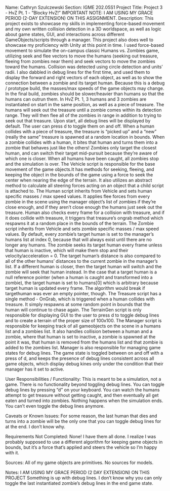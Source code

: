 Name: Cathryn Szulczewski
Section: IGME 202.05S1
Project Title: Project 3 - HvZ Pt. 1 - “Blocky HvZ!”
IMPORTANT NOTE: I AM USING MY GRACE PERIOD (2-DAY EXTENSION) ON THIS ASSIGNMENT.
Description:
	This project exists to showcase my skills in implementing force-based movement and my own written collision detection in a 3D worldspace, as well as logic about game states, GUI, and interactions across different GameObjects/scripts through a manager. This project also does well to showcase my proficiency with Unity at this point in time. I used force-based movement to simulate the on-campus classic Humans vs. Zombies game, utilizing seek and flee vectors to move the humans (seeking out treasure, fleeing from zombies near them) and seek vectors to move the zombies toward the humans. Collision was detected using circle detection and units’ radii. I also dabbled in debug lines for the first time, and used them to display the forward and right vectors of each object, as well as to show the connection between a zombie and its target human. Because this is a debug / prototype build, the masses/max speeds of the game objects may change. In the final build, zombies should be slower/heavier than humans so that the humans can outrun them.
	In HvZ Pt. 1, 3 humans and 3 zombies are instantiated on start in the same position, as well as a piece of treasure. The humans will seek out the treasure until a zombie comes within its detection range. They will then flee all of the zombies in range in addition to trying to seek out that treasure. Upon start, all debug lines will be displayed by default. The user can press d to toggle them on and off. When a human collides with a piece of treasure, the treasure is “picked up” and a “new” (really the same” treasure is spawned at a random location in bounds. When a zombie collides with a human, it bites that human and turns them into a zombie that behaves just like the others! Zombies only target the closest human, and can switch their target mid-pursuit because they’re aware of which one is closer. When all humans have been caught, all zombies stop and the simulation is over.
	The Vehicle script is responsible for the base movement of the game objects.It has methods for seeking, fleeing, and keeping the object in the bounds of the game using a force to seek the center when nearing the edge of the terrain. It also utilizes an abstract method to calculate all steering forces acting on an object that a child script is attached to. 
	The Human script inherits from Vehicle and sets human specific masses / max speed values. It applies flee forces from every zombie in the scene using the manager object’s list of zombies if they’re close enough, and if they aren’t close enough the humans just seek out the treasure. Human also checks every frame for a collision with treasure, and if it does collide with treasure, it triggers that treasure’s ongrab method which respawns it at a random place in the bounds of the terrain.
	The Zombie script inherits from Vehicle and sets zombie specific masses / max speed values. By default, every zombie’s target human is set to the manager’s humans list at index 0, because that will always exist until there are no longer any humans. The zombie seeks its target human every frame unless that human is inactive, which will make them stop and their velocity/acceleration = 0. The target human’s distance is also compared to all of the other humans’ distances to the current zombie in the manager’s list. If a different human is closer, then the target human will switch and the zombie will seek that human instead. In the case that a target human is a null reference pointer (when a human is caught and transformed into a zombie), the target human is set to humans[0] which is arbitrary because target human is updated every frame. The algorithm would break if targethuman was ever an empty pointer, though.
	The Treasure script has a single method - OnGrab, which is triggered when a human collides with treasure. It simply respawns at some random point in bounds that the human will continue to chase again.
	The TerrainGen script is only responsible for displaying GUI to the user to press d to toggle debug lines and to create a terrain of the proper size of 100x100.
	The Manager script is responsible for keeping track of all gameobjects on the scene in a humans list and a zombies list. It also handles collision between a human and a zombie, where that human is set to inactive, a zombie is spawned at the point it was, that human is removed from the humans list and that zombie is added to the zombies list. Manager is also responsible for managing game states for debug lines. The game state is toggled between on and off with a press of d, and keeps the presence of debug lines consistent across all game objects, which display debug kines only under the condition that their manager has it set to active.
	
User Responsibilities / Functionality: 
This is meant to be a simulation, not a game. There is no functionality beyond toggling debug lines.
You can toggle debug lines by pressing “d” on your keyboard.
You can watch the humans attempt to get treasure without getting caught, and then eventually all get eaten and turned into zombies.
Nothing happens when the simulation ends. You can’t even toggle the debug lines anymore.

Caveats or Known Issues: 
For some reason, the last human that dies and turns into a zombie will be the only one that you can toggle debug lines for at the end. I don’t know why.

Requirements Not Completed:
None! I have them all done. I realize I was probably supposed to use a different algorithm for keeping game objects in bounds, but it’s a force that’s applied and steers the vehicle so I’m happy with it.

Sources:
All of my game objects are primitives. No sources for models.

Notes:
I AM USING MY GRACE PERIOD (2 DAY EXTENSION) ON THIS PROJECT 
Something is up with debug lines. I don’t know why you can only toggle the last instantiated zombie’s debug lines in the end game state.

